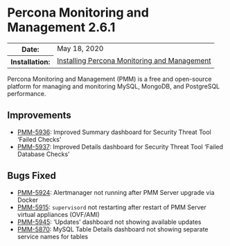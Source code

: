 # Percona Monitoring and Management 2.6.1

<table class="docutils field-list" frame="void" rules="none">
  <colgroup>
    <col class="field-name">
    <col class="field-body">
  </colgroup>
  <tbody valign="top">
    <tr class="field-odd field">
      <th class="field-name">Date:</th>
      <td class="field-body">May 18, 2020</td>
    </tr>
    <tr class="field-even field">
      <th class="field-name">Installation:</th>
      <td class="field-body">
        <a class="reference external" href="https://www.percona.com/doc/percona-monitoring-and-management/2.x/setting-up/">Installing Percona Monitoring and Management</a></td>
    </tr>
  </tbody>
</table>

Percona Monitoring and Management (PMM) is a free and open-source platform for managing and monitoring MySQL, MongoDB, and PostgreSQL performance.

## Improvements
* [PMM-5936](https://jira.percona.com/browse/PMM-5936): Improved Summary dashboard for Security Threat Tool ‘Failed Checks’
* [PMM-5937](https://jira.percona.com/browse/PMM-5937): Improved Details dashboard for Security Threat Tool ‘Failed Database Checks’

## Bugs Fixed
* [PMM-5924](https://jira.percona.com/browse/PMM-5924): Alertmanager not running after PMM Server upgrade via Docker
* [PMM-5915](https://jira.percona.com/browse/PMM-5915): `supervisord` not restarting after restart of PMM Server virtual appliances (OVF/AMI)
* [PMM-5945](https://jira.percona.com/browse/PMM-5945): ‘Updates’ dashboard not showing available updates
* [PMM-5870](https://jira.percona.com/browse/PMM-5870): MySQL Table Details dashboard not showing separate service names for tables
